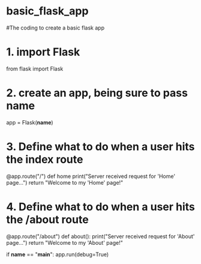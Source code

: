 # basic_flask_app

#The coding to create a basic flask app

# 1. import Flask
from flask import Flask

# 2. create an app, being sure to pass __name__
app = Flask(__name__)

# 3. Define what to do when a user hits the index route
@app.route("/")
def home
    print("Server received request for 'Home' page...")
    return "Welcome to my 'Home' page!"

# 4. Define what to do when a user hits the /about route
@app.route("/about")
    def about():
        print("Server received request for 'About' page...")
        return "Welcome to my 'About' page!"

if __name__ == "__main__":
    app.run(debug=True)
